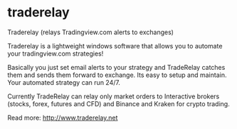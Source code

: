 # traderelay
Traderelay (relays Tradingview.com alerts to exchanges)

Traderelay is a lightweight windows software that allows you to automate your tradingview.com strategies!

Basically you just set email alerts to your strategy and TradeRelay catches them and sends them forward to exchange. Its easy to setup and maintain. Your automated strategy can run 24/7.

Currently TradeRelay can relay only market orders to Interactive brokers (stocks, forex, futures and CFD) and Binance and Kraken for crypto trading.

Read more: http://www.traderelay.net
